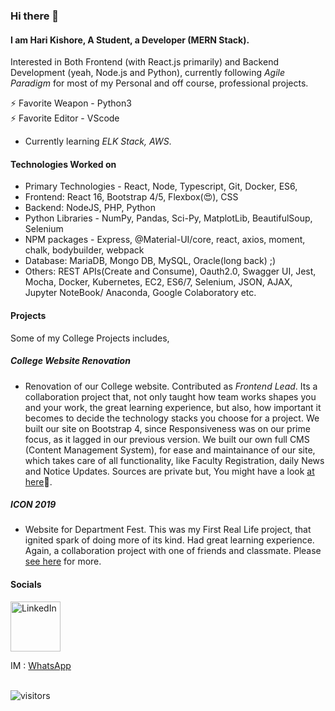 ### Hi there 👋

#### I am Hari Kishore, A Student, a Developer (MERN Stack).

Interested in Both Frontend (with React.js primarily) and Backend Development (yeah, Node.js and Python), currently following _Agile Paradigm_ for most of my Personal and off course, professional projects.

⚡ Favorite Weapon - Python3 <br>
⚡ Favorite Editor - VScode
-  Currently learning _ELK Stack, AWS_.
<!-- - 🔭 Currently working on React, <!-- @Material-UI (core, lab, icons, pickers, types) --> 

#### Technologies Worked on

- Primary Technologies - React, Node, Typescript, Git, Docker, ES6, 
- Frontend: React 16, Bootstrap 4/5, Flexbox(😍), CSS
- Backend: NodeJS, PHP,  Python
- Python Libraries - NumPy, Pandas, Sci-Py, MatplotLib, BeautifulSoup, Selenium
- NPM packages - Express, @Material-UI/core, react, axios, moment, chalk, bodybuilder, webpack
- Database: MariaDB, Mongo DB, MySQL, Oracle(long back) ;)
- Others: REST APIs(Create and Consume), Oauth2.0, Swagger UI, Jest, Mocha, Docker, Kubernetes, EC2, ES6/7, Selenium, JSON, AJAX, Jupyter NoteBook/ Anaconda, Google Colaboratory etc.

#### Projects

Some of my College Projects includes,

##### College Website Renovation
- Renovation of our College website. Contributed as _Frontend Lead_. Its a collaboration project that, not only taught how team works shapes you and your work, the great learning experience, but also, how important it becomes to decide the technology stacks you choose for a project. We built our site on Bootstrap 4, since Responsiveness was on our prime focus, as it lagged in our previous version. We built our own full CMS (Content Management System), for ease and maintainance of our site, which takes care of all functionality, like Faculty Registration, daily News and Notice Updates. Sources are private but, You might have a look [at here](https://github.com/HariKishorePec/ICON-WEBSITE#icon-website)🙂.
##### ICON 2019
- Website for Department Fest. This was my First Real Life project, that ignited spark of doing more of its kind. Had great learning experience. Again, a collaboration project with one of friends and classmate. Please [see here](https://github.com/HariKishorePec/ICON-WEBSITE#icon-website) for more.


#### Socials
<a href="https://www.linkedin.com/in/hari-kishore-pec/">
<img src="https://upload.wikimedia.org/wikipedia/commons/thumb/0/01/LinkedIn_Logo.svg/582px-LinkedIn_Logo.svg.png" alt="LinkedIn" width="80" />
 </a>

IM : <a href="api.whatsapp.com/send?phone=917004815015">WhatsApp</a>
  <br><br>
  
  ![visitors](https://page-views.glitch.me/badge?page_id=harikishorepec.harikishorepec)<br>
  
  <!--
  Starts: 30 Jan 21🤩
Additionally, For Visitors Count, Forked the repo and deployed on glitch, as open community contribution. Feel free to use. https://page-views.glitch.me
 <br>
 -->
 <!-- #### Other Projects -->


<!--
**HariKishorePec/harikishorepec** is a ✨ _special_ ✨ repository because its `README.md` (this file) appears on your GitHub profile.

Here are some ideas to get you started:

- 🔭 I’m currently working on ...
- 🌱 I’m currently learning ...
- 👯 I’m looking to collaborate on ...
- 🤔 I’m looking for help with ...
- 💬 Ask me about ...
- 📫 How to reach me: ...
- 😄 Pronouns: ...
- ⚡ Fun fact: ...
-->
